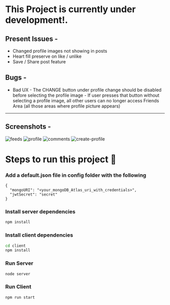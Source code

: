 # This Project is currently under development!. 

## Present Issues - 
* Changed profile images not showing in posts
* Heart fill preserve on like / unlike
* Save / Share post feature


## Bugs - 
* Bad UX - The CHANGE button under profile change should be disabled before selecting the profile image - If user presses that button without selecting a profile image, all other users can no longer access Friends Area (all those areas where profile picture appears)

<hr/>

## Screenshots - 

![feeds](https://user-images.githubusercontent.com/30652500/115150846-c0c38400-a087-11eb-87fc-2fd39dd88357.JPG)
![profile](https://user-images.githubusercontent.com/30652500/115150847-c15c1a80-a087-11eb-92e8-f49f2b14a137.JPG)
![comments](https://user-images.githubusercontent.com/30652500/115150844-be612a00-a087-11eb-8cda-642a5a34cdce.jpg)
![create-profile](https://user-images.githubusercontent.com/30652500/115150845-c02aed80-a087-11eb-83b1-54b7ecac1018.JPG)


# Steps to run this project 🚀

### Add a default.json file in config folder with the following

```
{
  "mongoURI": "<your_mongoDB_Atlas_uri_with_credentials>",
  "jwtSecret": "secret"
}
```

### Install server dependencies

```bash
npm install
```

### Install client dependencies

```bash
cd client
npm install
```

### Run Server

```bash
node server
```

### Run Client

```bash
npm run start
```
